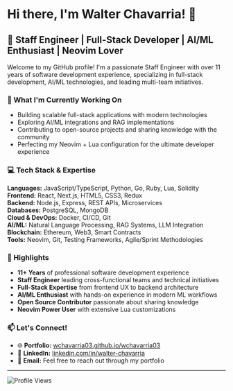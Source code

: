 # Hi there, I'm Walter Chavarria! 👋

## 🚀 Staff Engineer | Full-Stack Developer | AI/ML Enthusiast | Neovim Lover

Welcome to my GitHub profile! I'm a passionate Staff Engineer with over 11 years of software development experience, specializing in full-stack development, AI/ML technologies, and leading multi-team initiatives.

### 🔭 What I'm Currently Working On
- Building scalable full-stack applications with modern technologies
- Exploring AI/ML integrations and RAG implementations
- Contributing to open-source projects and sharing knowledge with the community
- Perfecting my Neovim + Lua configuration for the ultimate developer experience

### 💻 Tech Stack & Expertise
**Languages:** JavaScript/TypeScript, Python, Go, Ruby, Lua, Solidity  
**Frontend:** React, Next.js, HTML5, CSS3, Redux  
**Backend:** Node.js, Express, REST APIs, Microservices  
**Databases:** PostgreSQL, MongoDB  
**Cloud & DevOps:** Docker, CI/CD, Git  
**AI/ML:** Natural Language Processing, RAG Systems, LLM Integration  
**Blockchain:** Ethereum, Web3, Smart Contracts  
**Tools:** Neovim, Git, Testing Frameworks, Agile/Sprint Methodologies

### 🌟 Highlights
- **11+ Years** of professional software development experience
- **Staff Engineer** leading cross-functional teams and technical initiatives
- **Full-Stack Expertise** from frontend UX to backend architecture
- **AI/ML Enthusiast** with hands-on experience in modern ML workflows
- **Open Source Contributor** passionate about sharing knowledge
- **Neovim Power User** with extensive Lua customizations

### 📫 Let's Connect!
- 🌐 **Portfolio:** [wchavarria03.github.io/wchavarria03](https://wchavarria03.github.io/wchavarria03)
- 💼 **LinkedIn:** [linkedin.com/in/walter-chavarria](https://linkedin.com/in/walter-chavarria)
- 📧 **Email:** Feel free to reach out through my portfolio

---

<!-- Profile views counter -->
![Profile Views](https://komarev.com/ghpvc/?username=wchavarria03&color=green&style=flat-square) 